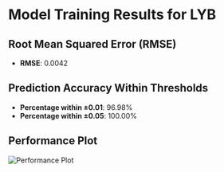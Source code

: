 # Model Training Results for LYB

## Root Mean Squared Error (RMSE)
- **RMSE**: 0.0042

## Prediction Accuracy Within Thresholds
- **Percentage within ±0.01**: 96.98%
- **Percentage within ±0.05**: 100.00%

## Performance Plot
![Performance Plot](../imgs/LYB.png)

